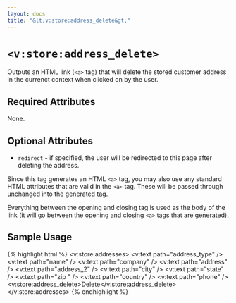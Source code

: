 ```yaml
---
layout: docs
title: "&lt;v:store:address_delete&gt;"
---
```


# `<v:store:address_delete>`

Outputs an HTML link (`<a>` tag) that will delete the stored customer
address in the currenct context when clicked on by the user.

## Required Attributes

None.

## Optional Attributes

-   `redirect` - if specified, the user will be redirected to this page
    after deleting the address.

Since this tag generates an HTML `<a>` tag, you may also use any
standard HTML attributes that are valid in the `<a>` tag. These will be
passed through unchanged into the generated tag.

Everything between the opening and closing tag is used as the body of
the link (it will go between the opening and closing `<a>` tags that are
generated).

## Sample Usage

{% highlight html %}
<v:store:addresses>
 <v:text path="address_type" />
 <v:text path="name" />
 <v:text path="company" />
 <v:text path="address" />
 <v:text path="address_2" />
 <v:text path="city" />
 <v:text path="state" />
 <v:text path="zip " />
 <v:text path="country" />
 <v:text path="phone" />
 <v:store:address_delete>Delete</v:store:address_delete>
</v:store:addresses>
{% endhighlight %}
